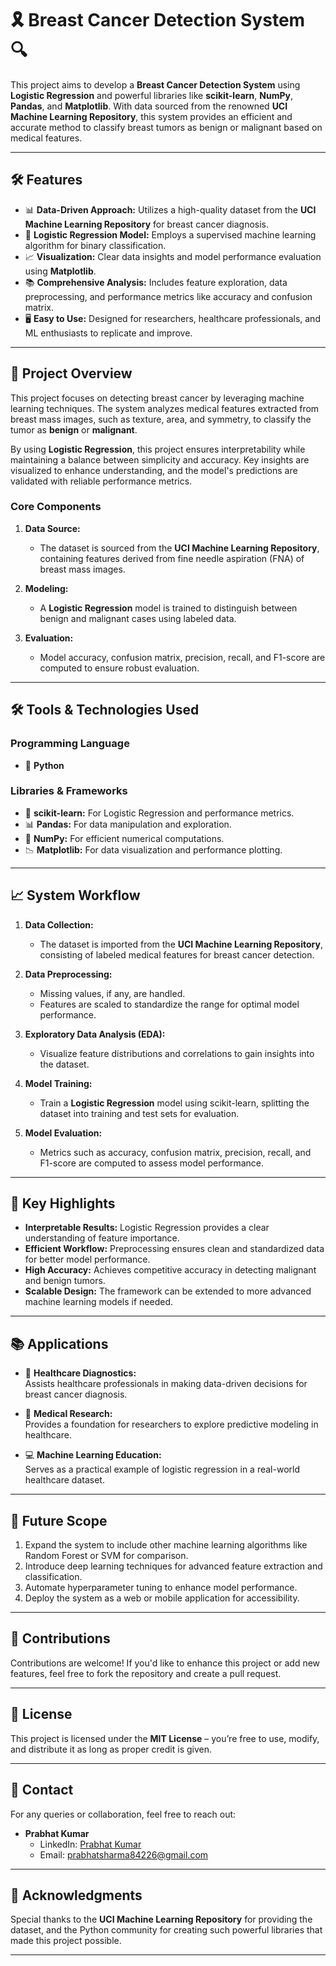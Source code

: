 # 🎗️ **Breast Cancer Detection System** 🔍

This project aims to develop a **Breast Cancer Detection System** using **Logistic Regression** and powerful libraries like **scikit-learn**, **NumPy**, **Pandas**, and **Matplotlib**. With data sourced from the renowned **UCI Machine Learning Repository**, this system provides an efficient and accurate method to classify breast tumors as benign or malignant based on medical features.  

---

## 🛠️ **Features**

- 📊 **Data-Driven Approach:** Utilizes a high-quality dataset from the **UCI Machine Learning Repository** for breast cancer diagnosis.  
- 🧠 **Logistic Regression Model:** Employs a supervised machine learning algorithm for binary classification.  
- 📈 **Visualization:** Clear data insights and model performance evaluation using **Matplotlib**.  
- 📚 **Comprehensive Analysis:** Includes feature exploration, data preprocessing, and performance metrics like accuracy and confusion matrix.  
- 🖥️ **Easy to Use:** Designed for researchers, healthcare professionals, and ML enthusiasts to replicate and improve.  

---

## 📂 **Project Overview**

This project focuses on detecting breast cancer by leveraging machine learning techniques. The system analyzes medical features extracted from breast mass images, such as texture, area, and symmetry, to classify the tumor as **benign** or **malignant**.  

By using **Logistic Regression**, this project ensures interpretability while maintaining a balance between simplicity and accuracy. Key insights are visualized to enhance understanding, and the model's predictions are validated with reliable performance metrics.  

### **Core Components**
1. **Data Source:**  
   - The dataset is sourced from the **UCI Machine Learning Repository**, containing features derived from fine needle aspiration (FNA) of breast mass images.  

2. **Modeling:**  
   - A **Logistic Regression** model is trained to distinguish between benign and malignant cases using labeled data.  

3. **Evaluation:**  
   - Model accuracy, confusion matrix, precision, recall, and F1-score are computed to ensure robust evaluation.  

---

## 🛠️ **Tools & Technologies Used**

### **Programming Language**  
- 🐍 **Python**

### **Libraries & Frameworks**  
- 🧠 **scikit-learn:** For Logistic Regression and performance metrics.  
- 📊 **Pandas:** For data manipulation and exploration.  
- 🔢 **NumPy:** For efficient numerical computations.  
- 📉 **Matplotlib:** For data visualization and performance plotting.

---

## 📈 **System Workflow**

1. **Data Collection:**  
   - The dataset is imported from the **UCI Machine Learning Repository**, consisting of labeled medical features for breast cancer detection.  

2. **Data Preprocessing:**  
   - Missing values, if any, are handled.  
   - Features are scaled to standardize the range for optimal model performance.  

3. **Exploratory Data Analysis (EDA):**  
   - Visualize feature distributions and correlations to gain insights into the dataset.  

4. **Model Training:**  
   - Train a **Logistic Regression** model using scikit-learn, splitting the dataset into training and test sets for evaluation.  

5. **Model Evaluation:**  
   - Metrics such as accuracy, confusion matrix, precision, recall, and F1-score are computed to assess model performance.  

---

## 🔑 **Key Highlights**

- **Interpretable Results:** Logistic Regression provides a clear understanding of feature importance.  
- **Efficient Workflow:** Preprocessing ensures clean and standardized data for better model performance.  
- **High Accuracy:** Achieves competitive accuracy in detecting malignant and benign tumors.  
- **Scalable Design:** The framework can be extended to more advanced machine learning models if needed.  

---

## 📚 **Applications**

- 🏥 **Healthcare Diagnostics:**  
  Assists healthcare professionals in making data-driven decisions for breast cancer diagnosis.  

- 🔬 **Medical Research:**  
  Provides a foundation for researchers to explore predictive modeling in healthcare.  

- 💻 **Machine Learning Education:**  
  Serves as a practical example of logistic regression in a real-world healthcare dataset.  

---

## 🚀 **Future Scope**

1. Expand the system to include other machine learning algorithms like Random Forest or SVM for comparison.  
2. Introduce deep learning techniques for advanced feature extraction and classification.  
3. Automate hyperparameter tuning to enhance model performance.  
4. Deploy the system as a web or mobile application for accessibility.  

---

## 🤝 **Contributions**

Contributions are welcome! If you'd like to enhance this project or add new features, feel free to fork the repository and create a pull request.  

---

## 📜 **License**

This project is licensed under the **MIT License** – you’re free to use, modify, and distribute it as long as proper credit is given.  

---

## 📨 **Contact**

For any queries or collaboration, feel free to reach out:  
- **Prabhat Kumar**  
  - LinkedIn: [Prabhat Kumar](https://www.linkedin.com/in/prabhat-kumar-1260a5259)  
  - Email: [prabhatsharma84226@gmail.com](mailto:prabhatsharma84226@gmail.com)  

---

## 🌟 **Acknowledgments**

Special thanks to the **UCI Machine Learning Repository** for providing the dataset, and the Python community for creating such powerful libraries that made this project possible.  

---  
